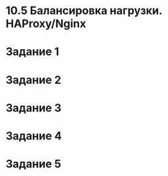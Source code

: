 # 10.5 Балансировка нагрузки. HAProxy/Nginx


# Задание 1

# Задание 2


# Задание 3

# Задание 4


# Задание 5


